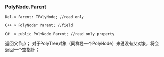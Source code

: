 ### **PolyNode.Parent**

```
Del.» Parent: TPolyNode; //read only

C++ » PolyNode* Parent; //field

C#  » public PolyNode Parent; //read only property
```

返回父节点；
对于PolyTree对象（同样是一个PolyNode）来说没有父对象，将会返回一个空指针；